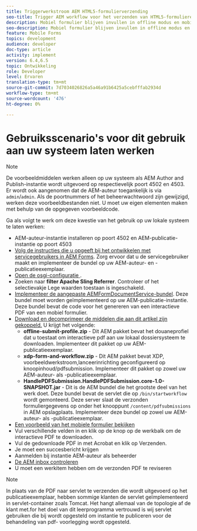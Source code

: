 ```yaml
---
title: Triggerwerkstroom AEM HTML5-formulierverzending
seo-title: Trigger AEM workflow voor het verzenden van HTML5-formulieren
description: Mobiel formulier blijven invullen in offline modus en mobiel formulier verzenden om AEM workflow te activeren
seo-description: Mobiel formulier blijven invullen in offline modus en mobiel formulier verzenden om AEM workflow te activeren
feature: Mobile Forms
topics: development
audience: developer
doc-type: article
activity: implement
version: 6.4,6.5
topic: Ontwikkeling
role: Developer
level: Ervaren
translation-type: tm+mt
source-git-commit: 7d7034026826a5a46a91b6425a5cebfffab2934d
workflow-type: tm+mt
source-wordcount: '476'
ht-degree: 0%

---
```



# Gebruiksscenario&#39;s voor dit gebruik aan uw systeem laten werken

>[!NOTE]
>
>De voorbeeldmiddelen werken alleen op uw systeem als AEM Author and Publish-instantie wordt uitgevoerd op respectievelijk poort 4502 en 4503. Er wordt ook aangenomen dat de AEM-auteur toegankelijk is via `admin`/`admin`. Als de poortnummers of het beheerwachtwoord zijn gewijzigd, werken deze voorbeeldbestanden niet. U moet uw eigen elementen maken met behulp van de opgegeven voorbeeldcode.

Ga als volgt te werk om deze kwestie van het gebruik op uw lokale systeem te laten werken:

* AEM-auteur-instantie installeren op poort 4502 en AEM-publicatie-instantie op poort 4503
* [Volg de instructies die u opgeeft bij het ontwikkelen met servicegebruikers in AEM Forms](https://docs.adobe.com/content/help/en/experience-manager-learn/forms/adaptive-forms/service-user-tutorial-develop.html). Zorg ervoor dat u de servicegebruiker maakt en implementeer de bundel op uw AEM-auteur- en -publicatieexemplaar.
* [Open de osgi-configuratie  ](http://localhost:4503/system/console/configMgr).
* Zoeken naar **filter Apache Sling Referrer**. Controleer of het selectievakje Lege waarden toestaan is ingeschakeld.
* [Implementeer de aangepaste AEMFormDocumentService-bundel](/help/forms/assets/common-osgi-bundles/AEMFormsDocumentServices.core-1.0-SNAPSHOT.jar). Deze bundel moet worden geïmplementeerd op uw AEM-publicatie-instantie. Deze bundel bevat de code voor het genereren van een interactieve PDF van een mobiel formulier.
* [Download en decomprimeer de middelen die aan dit artikel zijn gekoppeld.](assets/offline-pdf-submission-assets.zip) U krijgt het volgende:
   * **offline-submit-profile.zip**  - Dit AEM pakket bevat het douaneprofiel dat u toestaat om interactieve pdf aan uw lokaal dossiersysteem te downloaden. Implementeer dit pakket op uw AEM-publicatieexemplaar.
   * **xdp-form-and-workflow.zip** - Dit AEM pakket bevat XDP, voorbeeldwerkstroom,lanceerinrichting geconfigureerd op knoopinhoud/pdfsubmission. Implementeer dit pakket op zowel uw AEM-auteur- als -publicatieexemplaar.
   * **HandlePDFSubmission.HandlePDFSubmission.core-1.0-SNAPSHOT.jar**  - Dit is de AEM bundel die het grootste deel van het werk doet. Deze bundel bevat de servlet die op `/bin/startworkflow` wordt gemonteerd. Deze server slaat de verzonden formuliergegevens op onder het knooppunt `/content/pdfsubmissions` in AEM opslagplaats. Implementeer deze bundel op zowel uw AEM-auteur- als -publicatieexemplaar.
* [Een voorbeeld van het mobiele formulier bekijken](http://localhost:4503/content/dam/formsanddocuments/testsubmision.xdp/jcr:content)
* Vul verschillende velden in en klik op de knop op de werkbalk om de interactieve PDF te downloaden.
* Vul de gedownloade PDF in met Acrobat en klik op Verzenden.
* Je moet een succesbericht krijgen
* Aanmelden bij instantie AEM-auteur als beheerder
* [De AEM inbox controleren](http://localhost:4502/aem/inbox)
* U moet een werkitem hebben om de verzonden PDF te reviseren

>[!NOTE]
>
>In plaats van de PDF naar servlet te verzenden die wordt uitgevoerd op het publicatieexemplaar, hebben sommige klanten de servlet geïmplementeerd in servlet-container zoals Tomcat. Het hangt allemaal van de topologie af de klant met.for het doel van dit leerprogramma vertrouwd is wij servlet gebruiken die bij wordt opgesteld om instantie te publiceren voor de behandeling van pdf- voorlegging wordt opgesteld.

